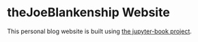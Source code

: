 # theJoeBlankenship Website

This personal blog website is built using [the jupyter-book project](https://jupyterbook.org/en/stable/intro.html).

